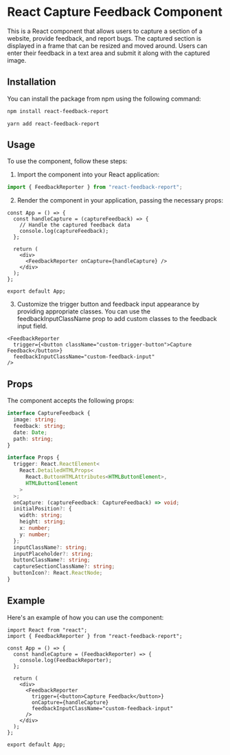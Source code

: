 # React Capture Feedback Component

This is a React component that allows users to capture a section of a website, provide feedback, and report bugs. The captured section is displayed in a frame that can be resized and moved around. Users can enter their feedback in a text area and submit it along with the captured image.

## Installation

You can install the package from npm using the following command:

```bash
npm install react-feedback-report
```

```base
yarn add react-feedback-report
```

## Usage

To use the component, follow these steps:

1. Import the component into your React application:

```javascript
import { FeedbackReporter } from "react-feedback-report";
```

2. Render the component in your application, passing the necessary props:

```tsx
const App = () => {
  const handleCapture = (captureFeedback) => {
    // Handle the captured feedback data
    console.log(captureFeedback);
  };

  return (
    <div>
      <FeedbackReporter onCapture={handleCapture} />
    </div>
  );
};

export default App;
```

3. Customize the trigger button and feedback input appearance by providing appropriate classes. You can use the feedbackInputClassName prop to add custom classes to the feedback input field.

```tsx
<FeedbackReporter
  trigger={<button className="custom-trigger-button">Capture Feedback</button>}
  feedbackInputClassName="custom-feedback-input"
/>
```

## Props

The component accepts the following props:

```ts
interface CaptureFeedback {
  image: string;
  feedback: string;
  date: Date;
  path: string;
}

interface Props {
  trigger: React.ReactElement<
    React.DetailedHTMLProps<
      React.ButtonHTMLAttributes<HTMLButtonElement>,
      HTMLButtonElement
    >
  >;
  onCapture: (captureFeedback: CaptureFeedback) => void;
  initialPosition?: {
    width: string;
    height: string;
    x: number;
    y: number;
  };
  inputClassName?: string;
  inputPlaceholder?: string;
  buttonClassName?: string;
  captureSectionClassName?: string;
  buttonIcon?: React.ReactNode;
}
```

## Example

Here's an example of how you can use the component:

```tsx
import React from "react";
import { FeedbackReporter } from "react-feedback-report";

const App = () => {
  const handleCapture = (FeedbackReporter) => {
    console.log(FeedbackReporter);
  };

  return (
    <div>
      <FeedbackReporter
        trigger={<button>Capture Feedback</button>}
        onCapture={handleCapture}
        feedbackInputClassName="custom-feedback-input"
      />
    </div>
  );
};

export default App;
```
